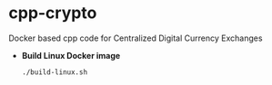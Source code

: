 # cpp-crypto
Docker based cpp code for Centralized Digital Currency Exchanges

- **Build Linux Docker image**  
  ```sh
  ./build-linux.sh
